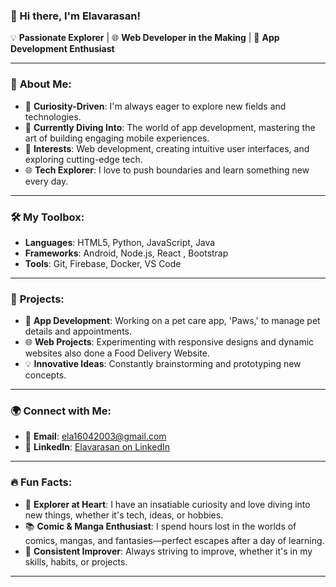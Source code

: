 ### 👋 Hi there, I'm **Elavarasan**!

💡 **Passionate Explorer** | 🌐 **Web Developer in the Making** | 🚀 **App Development Enthusiast**

---

### 🚀 **About Me**:
- 🌟 **Curiosity-Driven**: I'm always eager to explore new fields and technologies.
- 🌱 **Currently Diving Into**: The world of app development, mastering the art of building engaging mobile experiences.
- 🎯 **Interests**: Web development, creating intuitive user interfaces, and exploring cutting-edge tech.
- 🌐 **Tech Explorer**: I love to push boundaries and learn something new every day.

---

### 🛠️ **My Toolbox**:
- **Languages**: HTML5, Python, JavaScript, Java
- **Frameworks**: Android, Node.js, React , Bootstrap
- **Tools**: Git, Firebase, Docker, VS Code

---

### 🌟 **Projects**:
- 📱 **App Development**: Working on a pet care app, 'Paws,' to manage pet details and appointments.
- 🌐 **Web Projects**: Experimenting with responsive designs and dynamic websites also done a Food Delivery Website.
- 💡 **Innovative Ideas**: Constantly brainstorming and prototyping new concepts.

---

### 🌍 **Connect with Me**:
- 📧 **Email**: ela16042003@gmail.com
- 💼 **LinkedIn**: [Elavarasan on LinkedIn](https://www.linkedin.com/in/elavarasan-v-610925277)

---

### 🔥 **Fun Facts**:
- 🧭 **Explorer at Heart**: I have an insatiable curiosity and love diving into new things, whether it's tech, ideas, or hobbies.
- 📚 **Comic & Manga Enthusiast**: I spend hours lost in the worlds of comics, mangas, and fantasies—perfect escapes after a day of learning.
- 🎯 **Consistent Improver**: Always striving to improve, whether it's in my skills, habits, or projects.

---
